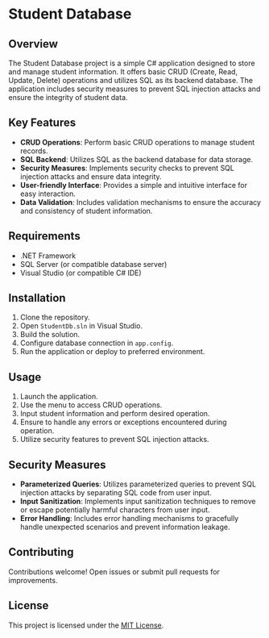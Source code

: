 # Student Database

## Overview

The Student Database project is a simple C# application designed to store and manage student information. It offers basic CRUD (Create, Read, Update, Delete) operations and utilizes SQL as its backend database. The application includes security measures to prevent SQL injection attacks and ensure the integrity of student data.

## Key Features

- **CRUD Operations**: Perform basic CRUD operations to manage student records.
- **SQL Backend**: Utilizes SQL as the backend database for data storage.
- **Security Measures**: Implements security checks to prevent SQL injection attacks and ensure data integrity.
- **User-friendly Interface**: Provides a simple and intuitive interface for easy interaction.
- **Data Validation**: Includes validation mechanisms to ensure the accuracy and consistency of student information.

## Requirements

- .NET Framework
- SQL Server (or compatible database server)
- Visual Studio (or compatible C# IDE)

## Installation

1. Clone the repository.
2. Open `StudentDb.sln` in Visual Studio.
3. Build the solution.
4. Configure database connection in `app.config`.
5. Run the application or deploy to preferred environment.

## Usage

1. Launch the application.
2. Use the menu to access CRUD operations.
3. Input student information and perform desired operation.
4. Ensure to handle any errors or exceptions encountered during operation.
5. Utilize security features to prevent SQL injection attacks.

## Security Measures

- **Parameterized Queries**: Utilizes parameterized queries to prevent SQL injection attacks by separating SQL code from user input.
- **Input Sanitization**: Implements input sanitization techniques to remove or escape potentially harmful characters from user input.
- **Error Handling**: Includes error handling mechanisms to gracefully handle unexpected scenarios and prevent information leakage.

## Contributing

Contributions welcome! Open issues or submit pull requests for improvements.

## License

This project is licensed under the [MIT License](LICENSE).

